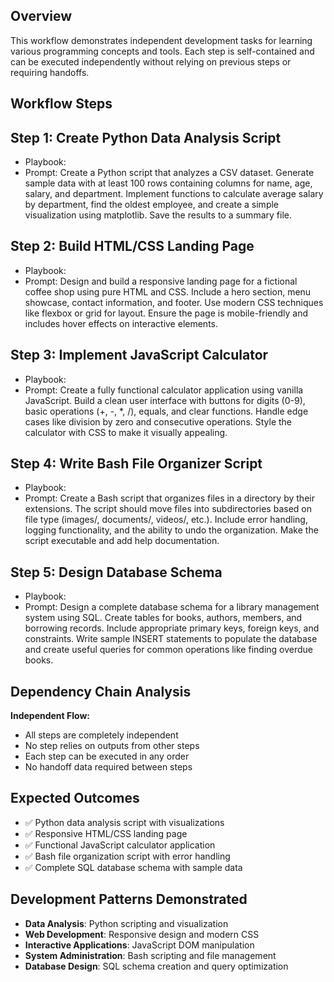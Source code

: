 ## Overview
This workflow demonstrates independent development tasks for learning various programming concepts and tools. Each step is self-contained and can be executed independently without relying on previous steps or requiring handoffs.

## Workflow Steps

## Step 1: Create Python Data Analysis Script
- Playbook: <none>
- Prompt: Create a Python script that analyzes a CSV dataset. Generate sample data with at least 100 rows containing columns for name, age, salary, and department. Implement functions to calculate average salary by department, find the oldest employee, and create a simple visualization using matplotlib. Save the results to a summary file.

## Step 2: Build HTML/CSS Landing Page
- Playbook: <none>
- Prompt: Design and build a responsive landing page for a fictional coffee shop using pure HTML and CSS. Include a hero section, menu showcase, contact information, and footer. Use modern CSS techniques like flexbox or grid for layout. Ensure the page is mobile-friendly and includes hover effects on interactive elements.

## Step 3: Implement JavaScript Calculator
- Playbook: <none>
- Prompt: Create a fully functional calculator application using vanilla JavaScript. Build a clean user interface with buttons for digits (0-9), basic operations (+, -, *, /), equals, and clear functions. Handle edge cases like division by zero and consecutive operations. Style the calculator with CSS to make it visually appealing.

## Step 4: Write Bash File Organizer Script
- Playbook: <none>
- Prompt: Create a Bash script that organizes files in a directory by their extensions. The script should move files into subdirectories based on file type (images/, documents/, videos/, etc.). Include error handling, logging functionality, and the ability to undo the organization. Make the script executable and add help documentation.

## Step 5: Design Database Schema
- Playbook: <none>
- Prompt: Design a complete database schema for a library management system using SQL. Create tables for books, authors, members, and borrowing records. Include appropriate primary keys, foreign keys, and constraints. Write sample INSERT statements to populate the database and create useful queries for common operations like finding overdue books.

## Dependency Chain Analysis

**Independent Flow:**
- All steps are completely independent
- No step relies on outputs from other steps
- Each step can be executed in any order
- No handoff data required between steps

## Expected Outcomes

- ✅ Python data analysis script with visualizations
- ✅ Responsive HTML/CSS landing page
- ✅ Functional JavaScript calculator application
- ✅ Bash file organization script with error handling
- ✅ Complete SQL database schema with sample data

## Development Patterns Demonstrated

- **Data Analysis**: Python scripting and visualization
- **Web Development**: Responsive design and modern CSS
- **Interactive Applications**: JavaScript DOM manipulation
- **System Administration**: Bash scripting and file management
- **Database Design**: SQL schema creation and query optimization